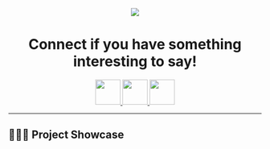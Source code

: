 <!-- <div align="center">

![profile-banner](https://raw.githubusercontent.com/aarushsaboo/aarushsaboo/main/assets/marquee.png)

<h2>Join me on the way to somewhere interesting! Let's build cool stuff together</h2>

[![LinkedIn](https://img.shields.io/badge/LinkedIn-0077B5?style=for-the-badge&logo=linkedin&logoColor=white)](https://www.linkedin.com/in/aarush-saboo-110190253/)
[![GitHub](https://img.shields.io/badge/GitHub-100000?style=for-the-badge&logo=github&logoColor=white)](https://github.com/aarushsaboo)
[![Instagram](https://img.shields.io/badge/Instagram-E4405F?style=for-the-badge&logo=instagram&logoColor=white)](https://www.instagram.com/aarushizbored/)
[![Email](https://img.shields.io/badge/Gmail-D14836?style=for-the-badge&logo=gmail&logoColor=white)](mailto:aarush.saboo@gmail.com)

**Frontend & Backend Developer**

<img src="https://raw.githubusercontent.com/aarushsaboo/aarushsaboo/main/assets/coding-gif.gif" alt="coding" style="width: 500px;">
</div> -->

<p align="center">
  <img src="https://capsule-render.vercel.app/api?type=waving&color=gradient&text=Hello!&height=100&section=header"/>
</p>

<h1 align="center">
  Connect if you have something interesting to say!
</h1>

<p align="center">
<!-- <a href="https://piyushmalhotra.netlify.app/">
  <img height="50" src="https://user-images.githubusercontent.com/46517096/166972883-f5f1d88c-0246-4374-88ac-ded0f2cf0699.png"/>
</a> -->
<a href="https://www.linkedin.com/in/aarush-saboo-110190253/">
  <img height="50" src="https://user-images.githubusercontent.com/46517096/166973395-19676cd8-f8ec-4abf-83ff-da8243505b82.png"/>
</a>
<!-- <a href="https://thepiyushmalhotra.medium.com/">
  <img height="50" src="https://user-images.githubusercontent.com/46517096/166973962-d05d145a-b6a0-4643-bd3d-5ac845679367.png"/>
</a> -->
<!-- <a href="https://dev.to/thepiyushmalhotra">
  <img height="50" src="https://user-images.githubusercontent.com/46517096/166974096-7aeecad4-483e-4c85-983f-f4b37b3f794e.png"/>
</a> -->
<a href="https://x.com/AarushSaboo">
  <img height="50" src="https://user-images.githubusercontent.com/46517096/166974271-91dfa250-d70b-4cb9-8707-f1bda1b708c3.png"/>
</a>
<a href="https://www.instagram.com/aarushizbored/">
  <img height="50" src="https://user-images.githubusercontent.com/46517096/166974368-9798f39f-1f46-499c-b14e-81f0a3f83a06.png"/>
</a>
</p>

<!-- 
### $${ \color{#AC3097}Project \space \color{#AC3097}Showcase}$$

### $${\huge \color{#AC3097}Project \space \color{#AC3097}Showcase}$$

### $${\large \color{#AC3097}Project \space \color{#AC3097}Showcase}$$

### $${\color{#AC3097}\textrm{Project} \space \color{#AC3097}\textrm{Showcase}}$$

### $${\color{#AC3097}\textbf{Bold Project} \space \color{#AC3097}\textsf{Sans-Serif Showcase}}$$

### $${\huge \color{#AC3097}\textbf{\textrm{Project}} \space \color{#AC3097}\textbf{\textrm{Showcase}}}$$ -->


<!-- large & small corresponding fonts -->
<!-- ### $${\huge \color{#AC3097}\textrm{Project Showcase}}$$

### $${\normalsize \color{#AC3097}\textrm{Project Showcase}}$$ -->


<!-- ### $${\huge \textrm{\color{#AC3097}Project \color{#56565E}Showcase \color{#3498DB}2024}}$$ -->


<!-- multicolor -->
<!-- ### $${\huge \textrm{\color{#AC3097}P\color{#A52A98}r\color{#9E2599}o\color{#972099}j\color{#901B9A}e\color{#89169B}c\color{#82119C}t \color{#7B0C9D}S\color{#74079E}h\color{#6D029F}o\color{#6600A0}w\color{#5F00A1}c\color{#5800A2}a\color{#5100A3}s\color{#4A00A4}e}}$$ -->

---

## 👨🏻‍💻 Project Showcase